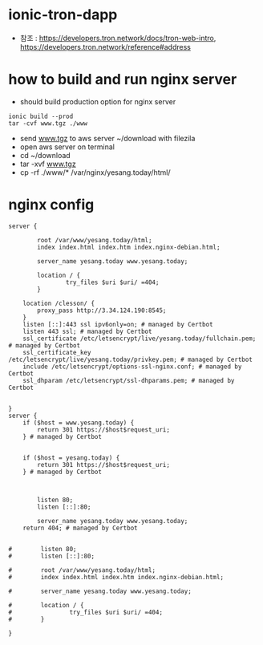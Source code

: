 # ionic-tron-dapp
* 참조 : https://developers.tron.network/docs/tron-web-intro, https://developers.tron.network/reference#address

# how to build and run nginx server
* should build production option for nginx server

```
ionic build --prod
tar -cvf www.tgz ./www
```
* send www.tgz to aws server ~/download with filezila
* open aws server on terminal
* cd ~/download
* tar -xvf www.tgz
* cp -rf ./www/* /var/nginx/yesang.today/html/

# nginx config

```
server {

        root /var/www/yesang.today/html;
        index index.html index.htm index.nginx-debian.html;

        server_name yesang.today www.yesang.today;

        location / {
                try_files $uri $uri/ =404;
        }

	location /clesson/ {
		proxy_pass http://3.34.124.190:8545;
	}
    listen [::]:443 ssl ipv6only=on; # managed by Certbot
    listen 443 ssl; # managed by Certbot
    ssl_certificate /etc/letsencrypt/live/yesang.today/fullchain.pem; # managed by Certbot
    ssl_certificate_key /etc/letsencrypt/live/yesang.today/privkey.pem; # managed by Certbot
    include /etc/letsencrypt/options-ssl-nginx.conf; # managed by Certbot
    ssl_dhparam /etc/letsencrypt/ssl-dhparams.pem; # managed by Certbot


}
server {
    if ($host = www.yesang.today) {
        return 301 https://$host$request_uri;
    } # managed by Certbot


    if ($host = yesang.today) {
        return 301 https://$host$request_uri;
    } # managed by Certbot



        listen 80;
        listen [::]:80;

        server_name yesang.today www.yesang.today;
    return 404; # managed by Certbot


#        listen 80;
#        listen [::]:80;

#        root /var/www/yesang.today/html;
#        index index.html index.htm index.nginx-debian.html;

#        server_name yesang.today www.yesang.today;

#        location / {
#                try_files $uri $uri/ =404;
#        }

}
```
